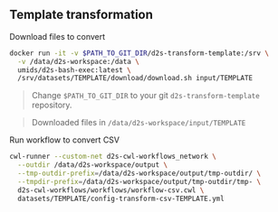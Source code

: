 ## Template transformation

Download files to convert

```bash
docker run -it -v $PATH_TO_GIT_DIR/d2s-transform-template:/srv \
  -v /data/d2s-workspace:/data \
  umids/d2s-bash-exec:latest \
  /srv/datasets/TEMPLATE/download/download.sh input/TEMPLATE
```

> Change `$PATH_TO_GIT_DIR` to your git `d2s-transform-template` repository.

> Downloaded files in `/data/d2s-workspace/input/TEMPLATE`

Run workflow to convert CSV

```bash
cwl-runner --custom-net d2s-cwl-workflows_network \
  --outdir /data/d2s-workspace/output \
  --tmp-outdir-prefix=/data/d2s-workspace/output/tmp-outdir/ \
  --tmpdir-prefix=/data/d2s-workspace/output/tmp-outdir/tmp- \
  d2s-cwl-workflows/workflows/workflow-csv.cwl \
  datasets/TEMPLATE/config-transform-csv-TEMPLATE.yml
```